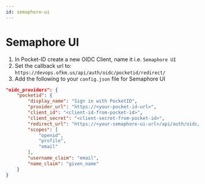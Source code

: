 ```yaml
---
id: semaphore-ui
---
```


# Semaphore UI

1. In Pocket-ID create a new OIDC Client, name it i.e. `Semaphore UI`
2. Set the callback url to: `https://devops.ofkm.us/api/auth/oidc/pocketid/redirect/`
3. Add the following to your `config.json` file for Semaphore UI

```json
"oidc_providers": {
    "pocketid": {
        "display_name": "Sign in with PocketID",
        "provider_url": "https://<your-pocket-id-url>",
        "client_id": "<client-id-from-pocket-id>",
        "client_secret": "<client-secret-from-pocket-id>",
        "redirect_url": "https://<your-semaphore-ui-url>/api/auth/oidc/pocketid/redirect/",
        "scopes": [
            "openid",
            "profile",
            "email"
        ],
        "username_claim": "email",
        "name_claim": "given_name"
    }
}
```
